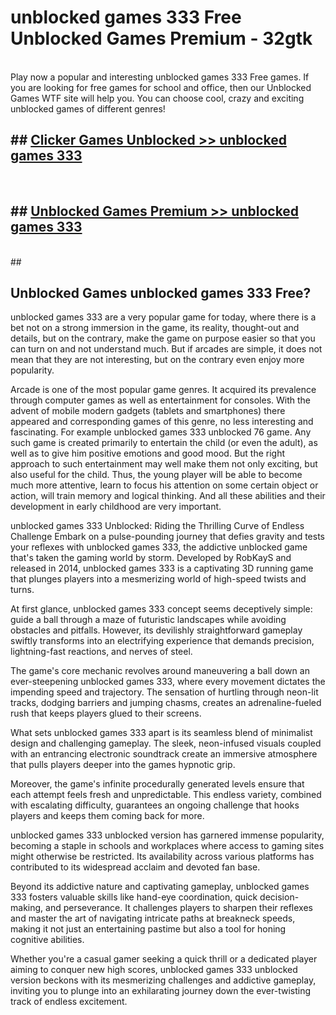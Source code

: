 # unblocked games 333 Free Unblocked Games Premium - 32gtk <br>
<br>
Play now a popular and interesting unblocked games 333 Free games. If you are looking for free games for school and office, then our Unblocked Games WTF site will help you. You can choose cool, crazy and exciting unblocked games of different genres!


## ##  [Clicker Games Unblocked >> unblocked games 333](http://freeplayer.one?title=unblocked_games_333&ref=M1)
  <br>

##  ## [Unblocked Games Premium >> unblocked games 333](http://freeplayer.one?title=unblocked_games_333&ref=M1)
  <br>
  ##



## Unblocked Games unblocked games 333 Free?

unblocked games 333 are a very popular game for today, where there is a bet not on a strong immersion in the game, its reality, thought-out and details, but on the contrary, make the game on purpose easier so that you can turn on and not understand much. But if arcades are simple, it does not mean that they are not interesting, but on the contrary even enjoy more popularity.

Arcade is one of the most popular game genres. It acquired its prevalence through computer games as well as entertainment for consoles. With the advent of mobile modern gadgets (tablets and smartphones) there appeared and corresponding games of this genre, no less interesting and fascinating. For example unblocked games 333 unblocked 76 game. Any such game is created primarily to entertain the child (or even the adult), as well as to give him positive emotions and good mood. But the right approach to such entertainment may well make them not only exciting, but also useful for the child. Thus, the young player will be able to become much more attentive, learn to focus his attention on some certain object or action, will train memory and logical thinking. And all these abilities and their development in early childhood are very important.

unblocked games 333 Unblocked: Riding the Thrilling Curve of Endless Challenge
Embark on a pulse-pounding journey that defies gravity and tests your reflexes with unblocked games 333, the addictive unblocked game that's taken the gaming world by storm. Developed by RobKayS and released in 2014, unblocked games 333 is a captivating 3D running game that plunges players into a mesmerizing world of high-speed twists and turns.

At first glance, unblocked games 333 concept seems deceptively simple: guide a ball through a maze of futuristic landscapes while avoiding obstacles and pitfalls. However, its devilishly straightforward gameplay swiftly transforms into an electrifying experience that demands precision, lightning-fast reactions, and nerves of steel.

The game's core mechanic revolves around maneuvering a ball down an ever-steepening unblocked games 333, where every movement dictates the impending speed and trajectory. The sensation of hurtling through neon-lit tracks, dodging barriers and jumping chasms, creates an adrenaline-fueled rush that keeps players glued to their screens.

What sets unblocked games 333 apart is its seamless blend of minimalist design and challenging gameplay. The sleek, neon-infused visuals coupled with an entrancing electronic soundtrack create an immersive atmosphere that pulls players deeper into the games hypnotic grip.

Moreover, the game's infinite procedurally generated levels ensure that each attempt feels fresh and unpredictable. This endless variety, combined with escalating difficulty, guarantees an ongoing challenge that hooks players and keeps them coming back for more.

unblocked games 333 unblocked version has garnered immense popularity, becoming a staple in schools and workplaces where access to gaming sites might otherwise be restricted. Its availability across various platforms has contributed to its widespread acclaim and devoted fan base.

Beyond its addictive nature and captivating gameplay, unblocked games 333 fosters valuable skills like hand-eye coordination, quick decision-making, and perseverance. It challenges players to sharpen their reflexes and master the art of navigating intricate paths at breakneck speeds, making it not just an entertaining pastime but also a tool for honing cognitive abilities.

Whether you're a casual gamer seeking a quick thrill or a dedicated player aiming to conquer new high scores, unblocked games 333 unblocked version beckons with its mesmerizing challenges and addictive gameplay, inviting you to plunge into an exhilarating journey down the ever-twisting track of endless excitement.